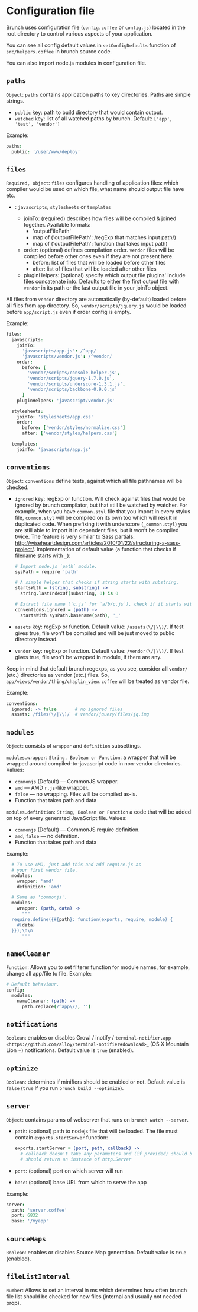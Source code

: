 # Configuration file

Brunch uses configuration file (`config.coffee` or `config.js`) located in the root directory to control various aspects of your application.

You can see all config default values in `setConfigDefaults` function of `src/helpers.coffee` in brunch source code.

You can also import node.js modules in configuration file.

## `paths`

`Object`: `paths` contains application paths to key directories. Paths are simple strings.

* `public` key: path to build directory that would contain output.
* `watched` key: list of all watched paths by brunch. Default:
  `['app', 'test', 'vendor']`

Example:

```coffeescript
paths:
  public: '/user/www/deploy'
```

## `files`

`Required, object`: `files` configures handling of application files: which compiler would be used on which file, what name should output file have etc.

* <type>: `javascripts`, `stylesheets` or `templates`
    * joinTo: (required) describes how files will be compiled & joined together. Available formats:
        * 'outputFilePath'
        * map of ('outputFilePath': /regExp that matches input path/)
        * map of ('outputFilePath': function that takes input path)
    * order: (optional) defines compilation order. `vendor` files will be compiled before other ones even if they are not present here.
        * before: list of files that will be loaded before other files
        * after: list of files that will be loaded after other files
    * pluginHelpers: (optional) specify which output file plugins' include files concatenate into. Defaults to either the first output file with `vendor` in its path or the last output file in your joinTo object.

All files from `vendor` directory are automatically (by-default) loaded before all files from `app` directory. So, `vendor/scripts/jquery.js` would be loaded before `app/script.js` even if order config is empty.

Example:

```coffeescript
files:
  javascripts:
    joinTo:
      'javascripts/app.js': /^app/
      'javascripts/vendor.js': /^vendor/
    order:
      before: [
        'vendor/scripts/console-helper.js',
        'vendor/scripts/jquery-1.7.0.js',
        'vendor/scripts/underscore-1.3.1.js',
        'vendor/scripts/backbone-0.9.0.js'
      ]
    pluginHelpers: 'javascript/vendor.js'

  stylesheets:
    joinTo: 'stylesheets/app.css'
    order:
      before: ['vendor/styles/normalize.css']
      after: ['vendor/styles/helpers.css']

  templates:
    joinTo: 'javascripts/app.js'
```

## `conventions`


`Object`: `conventions` define tests, against which all file pathnames will be checked.

* `ignored` key: regExp or function. Will check against files that would be ignored by brunch compilator, but that still be watched by watcher. For example, when you have `common.styl` file that you import in every stylus file, `common.styl` will be compiled on its own too which will result in duplicated code. When prefixing it with underscore (`_common.styl`) you are still able to import it in dependent files, but it won’t be compiled twice. The feature is very similar to Sass partials: http://wiseheartdesign.com/articles/2010/01/22/structuring-a-sass-project/. Implementation of default value (a function that checks if filename starts with `_`):

    ```coffeescript
    # Import node.js `path` module.
    sysPath = require 'path'

    # A simple helper that checks if string starts with substring.
    startsWith = (string, substring) ->
      string.lastIndexOf(substring, 0) is 0

    # Extract file name (`c.js` for `a/b/c.js`), check if it starts with `_`.
    conventions.ignored = (path) ->
      startsWith sysPath.basename(path), '_'
    ```

* `assets` key: regExp or function. Default value: `/assets(\/|\\)/`. If test gives true, file won't be compiled and will be just moved to public directory instead.
* `vendor` key: regExp or function. Default value: `/vendor(\/|\\)/`. If test gives true, file won't be wrapped in module, if there are any.

Keep in mind that default brunch regexps, as you see, consider **all** `vendor/` (etc.) directories as vendor (etc.) files. So, `app/views/vendor/thing/chaplin_view.coffee` will be treated as vendor file.

Example:

```coffeescript
conventions:
  ignored: -> false       # no ignored files
  assets: /files(\/|\\)/  # vendor/jquery/files/jq.img
```

## `modules`


`Object`: consists of `wrapper` and `definition` subsettings.

`modules.wrapper`: `String, Boolean or Function`: a wrapper that will be wrapped around compiled-to-javascript code in non-vendor directories. Values:

* `commonjs` (Default) — CommonJS wrapper.
* `amd` — AMD `r.js`-like wrapper.
* `false` — no wrapping. Files will be compiled as-is.
* Function that takes path and data

`modules.definition`: `String, Boolean or Function` a code that will be added on top of every generated JavaScript file. Values:

* `commonjs` (Default) — CommonJS require definition.
* `amd`, `false` — no definition.
* Function that takes path and data

Example:

  ```coffeescript
    # To use AMD, just add this and add require.js as
    # your first vendor file.
    modules:
      wrapper: 'amd'
      definition: 'amd'

    # Same as 'commonjs'.
    modules:
      wrapper: (path, data) ->
        """
    require.define({#{path}: function(exports, require, module) {
      #{data}
    }});\n\n
        """
  ```

## `nameCleaner`
`Function`: Allows you to set filterer function for module names,
for example, change all app/file to file. Example:

```coffeescript
# Default behaviour.
config:
  modules:
    nameCleaner: (path) ->
      path.replace(/^app\//, '')
```

## `notifications`


`Boolean`: enables or disables Growl / inotify / `terminal-notifier.app <https://github.com/alloy/terminal-notifier#download>`_ (OS X Mountain Lion +) notifications. Default value is `true` (enabled).

## `optimize`


`Boolean`: determines if minifiers should be enabled or not. Default value is `false` (`true` if you run `brunch build --optimize`).

## `server`


`Object`: contains params of webserver that runs on `brunch watch --server`.

* `path`: (optional) path to nodejs file that will be loaded. The file must contain `exports.startServer` function:

    ```coffeescript
    exports.startServer = (port, path, callback) ->
      # callback doesn't take any parameters and (if provided) should be called after server is started
      # should return an instance of http.Server
    ```

* `port`: (optional) port on which server will run
* `base`: (optional) base URL from which to serve the app

Example:

```coffeescript
server:
  path: 'server.coffee'
  port: 6832
  base: '/myapp'
```

## `sourceMaps`


`Boolean`: enables or disables Source Map generation. Default value is `true` (enabled).

## `fileListInterval`

`Number`: Allows to set an interval in ms which determines how often brunch file list
should be checked for new files (internal and usually not needed prop).

